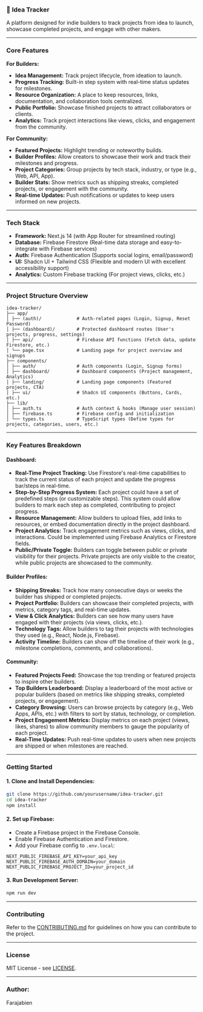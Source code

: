 ### 🚀 **Idea Tracker**

A platform designed for indie builders to track projects from idea to launch, showcase completed projects, and engage with other makers.

---

### **Core Features**

**For Builders:**
- **Idea Management:** Track project lifecycle, from ideation to launch.
- **Progress Tracking:** Built-in step system with real-time status updates for milestones.
- **Resource Organization:** A place to keep resources, links, documentation, and collaboration tools centralized.
- **Public Portfolio:** Showcase finished projects to attract collaborators or clients.
- **Analytics:** Track project interactions like views, clicks, and engagement from the community.

**For Community:**
- **Featured Projects:** Highlight trending or noteworthy builds.
- **Builder Profiles:** Allow creators to showcase their work and track their milestones and progress.
- **Project Categories:** Group projects by tech stack, industry, or type (e.g., Web, API, App).
- **Builder Stats:** Show metrics such as shipping streaks, completed projects, or engagement with the community.
- **Real-time Updates:** Push notifications or updates to keep users informed on new projects.

---

### **Tech Stack**
- **Framework:** Next.js 14 (with App Router for streamlined routing)
- **Database:** Firebase Firestore (Real-time data storage and easy-to-integrate with Firebase services)
- **Auth:** Firebase Authentication (Supports social logins, email/password)
- **UI:** Shadcn UI + Tailwind CSS (Flexible and modern UI with excellent accessibility support)
- **Analytics:** Custom Firebase tracking (For project views, clicks, etc.)

---

### **Project Structure Overview**

```plaintext
idea-tracker/
├── app/
│ ├── (auth)/             # Auth-related pages (Login, Signup, Reset Password)
│ ├── (dashboard)/        # Protected dashboard routes (User's projects, progress, settings)
│ ├── api/                # Firebase API functions (Fetch data, update Firestore, etc.)
│ └── page.tsx            # Landing page for project overview and signups
├── components/
│ ├── auth/               # Auth components (Login, Signup forms)
│ ├── dashboard/          # Dashboard components (Project management, Analytics)
│ ├── landing/            # Landing page components (Featured projects, CTA)
│ ├── ui/                 # Shadcn UI components (Buttons, Cards, etc.)
├── lib/
│ ├── auth.ts             # Auth context & hooks (Manage user session)
│ ├── firebase.ts         # Firebase config and initialization
│ └── types.ts            # TypeScript types (Define types for projects, categories, users, etc.)
```

---

### **Key Features Breakdown**

#### **Dashboard:**
- **Real-Time Project Tracking:** Use Firestore's real-time capabilities to track the current status of each project and update the progress bar/steps in real-time.
- **Step-by-Step Progress System:** Each project could have a set of predefined steps (or customizable steps). This system could allow builders to mark each step as completed, contributing to project progress.
- **Resource Management:** Allow builders to upload files, add links to resources, or embed documentation directly in the project dashboard.
- **Project Analytics:** Track engagement metrics such as views, clicks, and interactions. Could be implemented using Firebase Analytics or Firestore fields.
- **Public/Private Toggle:** Builders can toggle between public or private visibility for their projects. Private projects are only visible to the creator, while public projects are showcased to the community.

#### **Builder Profiles:**
- **Shipping Streaks:** Track how many consecutive days or weeks the builder has shipped or completed projects.
- **Project Portfolio:** Builders can showcase their completed projects, with metrics, category tags, and real-time updates.
- **View & Click Analytics:** Builders can see how many users have engaged with their projects (via views, clicks, etc.).
- **Technology Tags:** Allow builders to tag their projects with technologies they used (e.g., React, Node.js, Firebase).
- **Activity Timeline:** Builders can show off the timeline of their work (e.g., milestone completions, comments, and collaborations).

#### **Community:**
- **Featured Projects Feed:** Showcase the top trending or featured projects to inspire other builders.
- **Top Builders Leaderboard:** Display a leaderboard of the most active or popular builders (based on metrics like shipping streaks, completed projects, or engagement).
- **Category Browsing:** Users can browse projects by category (e.g., Web Apps, APIs, etc.) with filters to sort by status, technology, or completion.
- **Project Engagement Metrics:** Display metrics on each project (views, likes, shares) to allow community members to gauge the popularity of each project.
- **Real-Time Updates:** Push real-time updates to users when new projects are shipped or when milestones are reached.

---

### **Getting Started**

#### 1. **Clone and Install Dependencies:**

```bash
git clone https://github.com/yourusername/idea-tracker.git
cd idea-tracker
npm install
```

#### 2. **Set up Firebase:**
- Create a Firebase project in the Firebase Console.
- Enable Firebase Authentication and Firestore.
- Add your Firebase config to `.env.local`:
  
```env
NEXT_PUBLIC_FIREBASE_API_KEY=your_api_key
NEXT_PUBLIC_FIREBASE_AUTH_DOMAIN=your_domain
NEXT_PUBLIC_FIREBASE_PROJECT_ID=your_project_id
```

#### 3. **Run Development Server:**

```bash
npm run dev
```

---

### **Contributing**

Refer to the [CONTRIBUTING.md](./CONTRIBUTING.md) for guidelines on how you can contribute to the project.

---

### **License**

MIT License - see [LICENSE](./LICENSE).

---

### **Author:**
Farajabien
